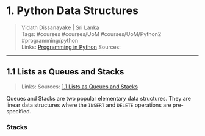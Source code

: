 # 1. Python Data Structures

> Vidath Dissanayake | Sri Lanka  
> Tags: #courses #courses/UoM #courses/UoM/Python2 #programming/python  
> Links: [Programming in Python](Programming%20in%20Python.md) 
> Sources:  

---

## 1.1 Lists as Queues and Stacks

> Links:
> Sources: [1.1 Lists as Queues and Stacks](https://open.uom.lk/lms/pluginfile.php/21902/mod_hvp/content/106/videos/files-627fcf887aff1.mp4)

Queues and Stacks are two popular elementary data structures. They are linear data structures where the `INSERT` and `DELETE` operations are pre-specified.

### Stacks

